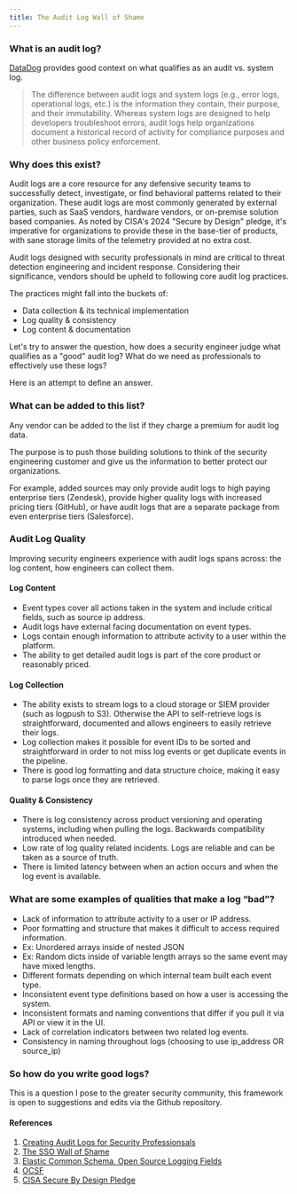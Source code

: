 ```yaml
---
title: The Audit Log Wall of Shame
---
```

### What is an audit log? 
[DataDog](https://www.datadoghq.com/knowledge-center/audit-logging/) provides good context on what qualifies as an audit vs. system log.

> The difference between audit logs and system logs (e.g., error logs, operational logs, etc.) is the information they contain, their purpose, and their immutability. Whereas system logs are designed to help developers troubleshoot errors, audit logs help organizations document a historical record of activity for compliance purposes and other business policy enforcement.


### Why does this exist?

Audit logs are a core resource for any defensive security teams to successfully detect, investigate, or find behavioral patterns related to their organization. These audit logs are most commonly generated by external parties, such as SaaS vendors, hardware vendors, or on-premise solution based companies. As noted by CISA's 2024 "Secure by Design" pledge, it's imperative for organizations to provide these in the base-tier of products, with sane storage limits of the telemetry provided at no extra cost.

Audit logs designed with security professionals in mind are critical to threat detection engineering and incident response. Considering their significance, vendors should be upheld to following core audit log practices.

The practices might fall into the buckets of:

- Data collection & its technical implementation
- Log quality & consistency
- Log content & documentation

Let's try to answer the question, how does a security engineer judge what qualifies as a "good" audit log? What do we need as professionals to effectively use these logs?

Here is an attempt to define an answer.

### What can be added to this list? 
Any vendor can be added to the list if they charge a premium for audit log data.

The purpose is to push those building solutions to think of the security engineering customer and give us the information to better protect our organizations.

For example, added sources may only provide audit logs to high paying enterprise tiers (Zendesk), provide higher quality logs with increased pricing tiers (GitHub), or have audit logs that are a separate package from even enterprise tiers (Salesforce).

### Audit Log Quality

Improving security engineers experience with audit logs spans across: the log content, how engineers can collect them.

#### Log Content

- Event types cover all actions taken in the system and include critical fields, such as source ip address.
- Audit logs have external facing documentation on event types.
- Logs contain enough information to attribute activity to a user within the platform.
- The ability to get detailed audit logs is part of the core product or reasonably priced.

#### Log Collection

- The ability exists to stream logs to a cloud storage or SIEM provider (such as logpush to S3). Otherwise the API to self-retrieve logs is straightforward, documented and allows engineers to easily retrieve their logs. 
- Log collection makes it possible for event IDs to be sorted and straightforward in order to not miss log events or get duplicate events in the pipeline.
- There is good log formatting and data structure choice, making it easy to parse logs once they are retrieved.

#### Quality & Consistency

- There is log consistency across product versioning and operating systems, including when pulling the logs. Backwards compatibility introduced when needed.
- Low rate of log quality related incidents. Logs are reliable and can be taken as a source of truth.
- There is limited latency between when an action occurs and when the log event is available.


### What are some examples of qualities that make a log “bad”?

- Lack of information to attribute activity to a user or IP address.
- Poor formatting and structure that makes it difficult to access required information.
-   Ex: Unordered arrays inside of nested JSON
-   Ex: Random dicts inside of variable length arrays so the same event may have mixed lengths.
- Different formats depending on which internal team built each event type.
- Inconsistent event type definitions based on how a user is accessing the system.
- Inconsistent formats and naming conventions that differ if you pull it via API or view it in the UI.
- Lack of correlation indicators between two related log events.
- Consistency in naming throughout logs (choosing to use ip_address OR source_ip)

### So how do you write good logs?

This is a question I pose to the greater security community, this framework is open to suggestions and edits via the Github repository.

#### References

1. [Creating Audit Logs for Security Professionsals](https://medium.com/@julieasparks/creating-audit-logs-for-security-professionals-2f81b4046bce)
2. [The SSO Wall of Shame](https://sso.tax/)
3. [Elastic Common Schema, Open Source Logging Fields](https://www.elastic.co/guide/en/ecs/8.6/ecs-reference.html)
4. [OCSF](https://ocsf.io)
5. [CISA Secure By Design Pledge](https://www.cisa.gov/securebydesign/pledge)
